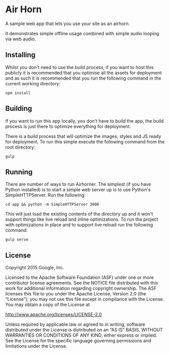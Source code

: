 # Air Horn

A sample web app that lets you use your site as an airhorn. 

It demonstrates simple offline usage combined with simple audio looping via web audio.

## Installing

Whilst you don't need to use the build process, if you want to host this publicly it is recommended 
that you optimise all the assets for deployment and as such it is recommended that you run the 
following command in the current working directory:

    npm install

## Building

If you want to run this app locally, you don't have to build the app, the build process is just there
to optimize everything for deployment.

There is a build process that will optimize the images, styles and JS ready for deployment.  To run this
simple execute the following command from the root directory:

    gulp

## Running

There are number of ways to run Airhorner.  The simplest (if you have Python installed) is to
start a simple web server up is to use Python's SimpleHTTPServer.  Run the following:

    cd app && python -m SimpleHTTPServer 3000

This will just load the existing contents of the directory up and it won't support things like live
reload and inline optimizations.  To run the project with optimizations in place and to support live reload
run the following command:

    gulp serve

## License

Copyright 2015 Google, Inc.

Licensed to the Apache Software Foundation (ASF) under one or more contributor license agreements. See the NOTICE file distributed with this work for additional information regarding copyright ownership. The ASF licenses this file to you under the Apache License, Version 2.0 (the “License”); you may not use this file except in compliance with the License. You may obtain a copy of the License at

http://www.apache.org/licenses/LICENSE-2.0

Unless required by applicable law or agreed to in writing, software distributed under the License is distributed on an “AS IS” BASIS, WITHOUT WARRANTIES OR CONDITIONS OF ANY KIND, either express or implied. See the License for the specific language governing permissions and limitations under the License.
